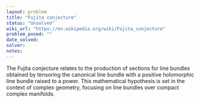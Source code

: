 ```yaml
---
layout: problem
title: "Fujita conjecture"
status: "Unsolved"
wiki_url: "https://en.wikipedia.org/wiki/Fujita_conjecture"
problem_posed: ""
date_solved:
solver:
notes:
---
```

The Fujita conjecture relates to the production of sections for line bundles obtained by tensoring the canonical line bundle with a positive holomorphic line bundle raised to a power. This mathematical hypothesis is set in the context of complex geometry, focusing on line bundles over compact complex manifolds.